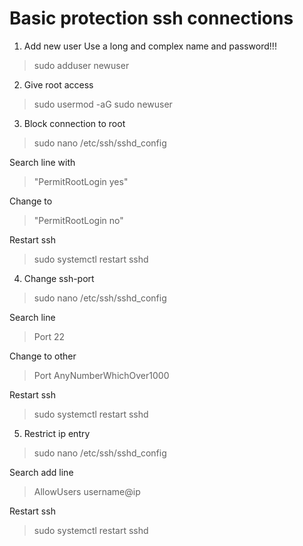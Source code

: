 # Basic protection ssh connections
1) Add new user
Use a long and complex name and password!!!
> sudo adduser newuser

2) Give root access
> sudo usermod -aG sudo newuser

3) Block connection to root
> sudo nano  /etc/ssh/sshd_config

Search line with
> "PermitRootLogin yes"

Change to
> "PermitRootLogin no"

Restart ssh
> sudo systemctl restart sshd

4) Change ssh-port
> sudo nano /etc/ssh/sshd_config

Search line 
> Port 22

Change to other
> Port AnyNumberWhichOver1000

Restart ssh
> sudo systemctl restart sshd

5) Restrict ip entry

> sudo nano /etc/ssh/sshd_config

Search add line
> AllowUsers username@ip

Restart ssh
> sudo systemctl restart sshd

